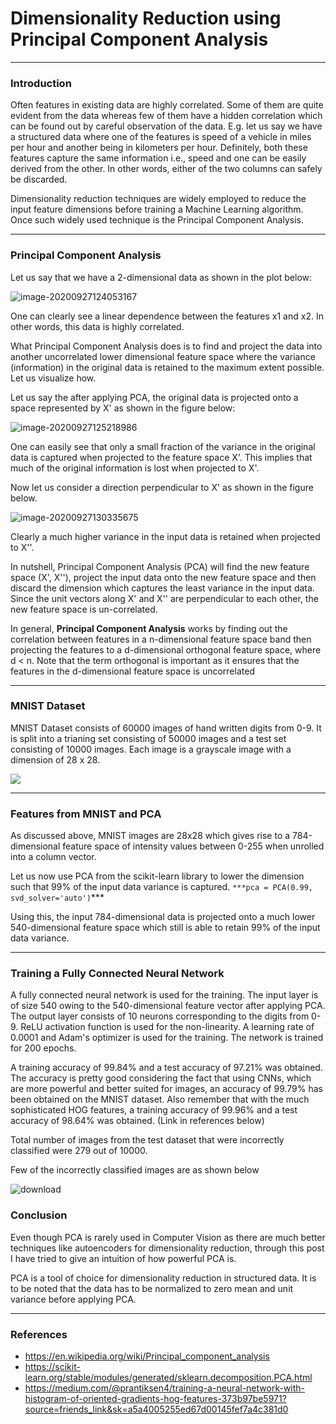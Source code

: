 # Dimensionality Reduction using Principal Component Analysis

------

### Introduction

Often features in existing data are highly correlated. Some of them are quite evident from the data whereas few of them have a hidden correlation which can be found out by careful observation of the data. E.g. let us say we have a structured data where one of the features is speed of a vehicle in miles per hour and another being in kilometers per hour. Definitely, both these features capture the same information i.e., speed and one can be easily derived from the other. In other words, either of the two columns can safely be discarded. 

Dimensionality reduction techniques are widely employed to reduce the input feature dimensions before training a Machine Learning algorithm. Once such widely used technique is the Principal Component Analysis.

------

### Principal Component Analysis

Let us say that we have a 2-dimensional data as shown in the plot below:

![image-20200927124053167](images\image-20200927124053167.png)

One can clearly see a linear dependence between the features x1 and x2. In other words, this data is highly correlated. 

What Principal Component Analysis does is to find and project the data into another uncorrelated lower dimensional feature space where the variance (information) in the original data is retained to the maximum extent possible. Let us visualize how.

Let us say the after applying PCA, the original data is projected onto a space represented by X' as shown in the figure below:

![image-20200927125218986](images\image-20200927125218986.png)

One can easily see that only a small fraction of the variance in the original data is captured when projected to the feature space X'. This implies that much of the original information is lost when projected to X'. 

Now let us consider a direction perpendicular to X' as shown in the figure below.

![image-20200927130335675](images\image-20200927130335675.png)



Clearly a much higher variance in the input data is retained when projected to X''. 

In nutshell, Principal Component Analysis (PCA) will find the new feature space (X', X''), project the input data onto the new feature space and then discard the dimension which captures the least variance in the input data. Since the unit vectors along X' and X'' are perpendicular to each other, the new feature space is un-correlated. 

In general, **Principal Component Analysis** works by finding out the correlation between features in a n-dimensional feature space band then projecting the features to a d-dimensional orthogonal feature space, where d < n. Note that the term orthogonal is important as it ensures that the features in the d-dimensional feature space is uncorrelated

------

### MNIST Dataset

MNIST Dataset consists of 60000 images of hand written digits from 0-9. It is split into a trianing set consisting of 50000 images and a test set consisting of 10000 images. Each image is a grayscale image with a dimension of 28 x 28.

![](images\mnist.png)



------

### Features from MNIST and PCA

As discussed above, MNIST images are 28x28 which gives rise to a 784-dimensional feature space of intensity values between 0-255 when unrolled into a column vector. 

Let us now use PCA from the scikit-learn library to lower the dimension such that 99% of the input data variance is captured.
`***pca = PCA(0.99, svd_solver='auto')`***

Using this, the input 784-dimensional data is projected onto a much lower 540-dimensional feature space which still is able to retain 99% of the input data variance.

------

### Training a Fully Connected Neural Network

A fully connected neural network is used for the training. The input layer is of size 540 owing to the 540-dimensional feature vector after applying PCA. The output layer consists of 10 neurons corresponding to the digits from 0-9. ReLU activation function is used for the non-linearity. A learning rate of 0.0001 and Adam's optimizer is used for the training. The network is trained for 200 epochs.

A training accuracy of 99.84% and a test accuracy of 97.21% was obtained. 
The accuracy is pretty good considering the fact that using CNNs, which are more powerful and better suited for images, an accuracy of 99.79% has been obtained on the MNIST dataset.
Also remember that with the much sophisticated HOG features, a training accuracy of 99.96% and a test accuracy of 98.64% was obtained. (Link in references below)

Total number of images from the test dataset that were incorrectly classified were 279 out of 10000.

Few of the incorrectly classified images are as shown below

![download](images\download.png)

### Conclusion

Even though PCA is rarely used in Computer Vision as there are much better techniques like autoencoders for dimensionality reduction, through this post I have tried to give an intuition of how powerful PCA is. 

PCA is a tool of choice for dimensionality reduction in structured data. It is to be noted that the data has to be normalized to zero mean and unit variance before applying PCA. 

------

### References

- https://en.wikipedia.org/wiki/Principal_component_analysis
- https://scikit-learn.org/stable/modules/generated/sklearn.decomposition.PCA.html
- https://medium.com/@prantiksen4/training-a-neural-network-with-histogram-of-oriented-gradients-hog-features-373b97be5971?source=friends_link&sk=a5a4005255ed67d00145fef7a4c381d0